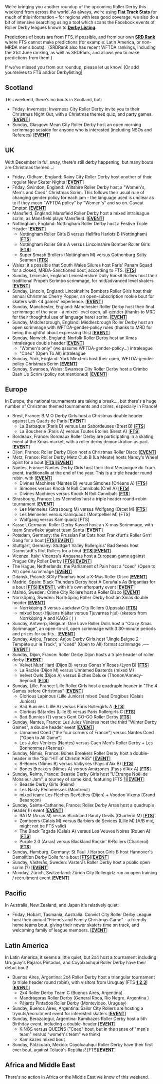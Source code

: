<html><body><span class="s1">We’re bringing you another roundup of the upcoming Roller Derby this weekend from across the world. As always, we’re using <a href="http://flattrackstats.com/"><span class="s2"><b>Flat Track Stats</b></span></a> for much of this information – for regions with less good coverage, we also do a bit of intensive searching using a tool which scans the Facebook events of Roller Derby leagues known to <strong><a href="http://derbylisting.com/dl/grid/">Derby Listing</a></strong>.</span>
<p class="p1"><span class="s1">Predictions of bouts are from FTS, if possible, and from our own <strong><a href="http://aoanla.pythonanywhere.com/SRDRankv2.html">SRD Rank</a></strong> where FTS cannot make predictions (for example: Latin America, or non-MRDA men’s bouts).  (SRDRank also has recent WFTDA rankings, including the 31st June ranking, as well as SRDRank, and allows you to make predictions from them.)</span></p>
<p class="p1"><span class="s1">If we’ve missed you from our roundup, please let us know! [Or add yourselves to FTS and/or Derbylisting]</span></p>

<h2 class="p2"><span class="s1"><b>Scotland</b></span></h2>
<p class="p2">This weekend, there's no bouts in Scotland, but:</p>

<ul>
	<li>Friday, Inverness: Inverness City Roller Derby invite you to their Christmas Night Out, with a Christmas themed quiz, and party games. [<a href="https://www.facebook.com/events/900108163489708/"><strong>EVENT</strong></a>]</li>
	<li>Sunday, Glasgow: Mean City Roller Derby host an open morning scrimmage session for anyone who is interested (including NSOs and Referees) [<a href="https://www.facebook.com/events/146555559439295/"><strong>EVENT</strong></a>]</li>
</ul>
<h2 class="p1">UK</h2>
With December in full sway, there's still derby happening, but many bouts are Christmas themed...:
<ul>
	<li>Friday, Oldham, England: Rainy City Roller Derby host another of their regular New Skater Nights [<a href="https://www.facebook.com/events/1966070280280068/"><strong>EVENT</strong></a>]</li>
	<li>Friday, Swindon, England: Wiltshire Roller Derby host a "Women's, Men's and Coed" Christmas Scrim. This follows their usual rule of changing gender policy for each jam - the language used is unclear as to if they mean "WFTDA policy" by "Women's" and so on. Caveat Emptor. [<a href="https://www.facebook.com/events/140786710025911/"><strong>EVENT</strong></a>]</li>
	<li>Mansfield, England: Mansfield Roller Derby host a mixed intraleague scrim, as Mansfield plays Mansfield. [<a href="https://www.facebook.com/events/507265326315687/"><strong>EVENT</strong></a>]</li>
	<li>Nottingham, England: Nottingham Roller Derby host a Festive Triple Header [<a href="https://www.facebook.com/events/403423246727423/"><strong>EVENT</strong></a>]
<ul>
	<li>Nottingham Roller Girls B versus Hellfire Harlots B (Nottingham) [<a href="http://flattrackstats.com/node/96647"><strong>FTS</strong></a>]</li>
	<li>Nottingham Roller Girls A versus Lincolnshire Bomber Roller Girls [<a href="http://flattrackstats.com/node/98989"><strong>FTS</strong></a>]</li>
	<li>Super Smash Brollers (Nottingham M) versus Gothenburg Salty Seamen [<a href="http://flattrackstats.com/node/96648"><strong>FTS</strong></a>]</li>
</ul>
</li>
	<li>Wales: it's possible that South Wales Silures host Paris' Panam Squad for a closed, MRDA-Sanctioned bout, according to FTS. [<a href="http://flattrackstats.com/node/98551"><strong>FTS</strong></a>]</li>
	<li>Sunday, Leicester, England: Leicestershire Dolly Rockit Rollers host their traditional Propeh Scrimbo scrimmage, for mid/advanced level skaters [<a href="https://www.facebook.com/events/1733721436931895/"><strong>EVENT</strong></a>]</li>
	<li>Sunday, Lincoln, England: Lincolnshire Bombers Roller Girls host their annual Christmas Cherry Popper, an open-subscription rookie bout for skaters with &lt;4 games' experience. [<a href="https://www.facebook.com/events/340348576436077/"><strong>EVENT</strong></a>]</li>
	<li>Sunday, Manchester, England: Manchester Roller Derby host their final scrimmage of the year - a mixed-level open, all-gender (thanks to MRD for their thoughtful use of language here) scrim. [<a href="https://www.facebook.com/events/741296222732295/"><strong>EVENT</strong></a>]</li>
	<li>Sunday, Middlesbrough, England: Middlesbrough Roller Derby host an open scrimmage with WFTDA-gender-policy rules (thanks to MRD for being thoughtful about expressing this) [<a href="https://www.facebook.com/events/1943883509208568/"><strong>EVENT</strong></a>]</li>
	<li>Sunday, Norwich, England: Norfolk Roller Derby host an Xmas Intraleague double header [<a href="https://www.facebook.com/events/738420279685745/"><strong>EVENT</strong></a>]
<ul>
	<li>"Women's only" (we assume WFTDA-gender-policy...) intraleague</li>
	<li>"Coed" (Open To All) intraleague</li>
</ul>
</li>
	<li>Sunday, York, England: York Minxters host their open, WFTDA-gender-policy Christmas Scrim [<a href="https://www.facebook.com/events/529476490731842/"><strong>EVENT</strong></a>]</li>
	<li>Sunday, Swansea, Wales: Swansea City Roller Derby host a Crimbo Bash Up Scrim (policy not mentioned) [<a href="https://www.facebook.com/events/154733885127161/"><strong>EVENT</strong></a>]</li>
</ul>
<h2 class="p1">Europe</h2>
<p class="p1"><span class="s1">In Europe, the national tournaments are taking a break..., but there's a huge number of Christmas themed tournaments and scrims, especially in France!</span></p>

<ul>
	<li>Brest, France: B.M.O Derby Girls host a Christmas double header against Les Quads de Paris [<a href="https://www.facebook.com/events/134261893901997/"><strong>EVENT</strong></a>]
<ul>
	<li>La Barbaque (Paris B) versus Les Sabordeuses (Brest B) [<a href="http://flattrackstats.com/node/97811"><strong>FTS</strong></a>]</li>
	<li>La Boucherie (Paris A) versus Toutes Etoiles (Brest A) [<a href="http://flattrackstats.com/node/97810"><strong>FTS</strong></a>]</li>
</ul>
</li>
	<li>Bordeaux, France: Bordeaux Roller Derby are participating in a skating event at the Xmas market, with a roller derby demonstration as part. [<a href="https://www.facebook.com/events/753359074848588/"><strong>EVENT</strong></a>]</li>
	<li>Dijon, France: Roller Derby Dijon host a Christmas Roller Disco [<a href="https://www.facebook.com/events/2078681459045034/"><strong>EVENT</strong></a>]</li>
	<li>Metz, France: Roller Derby Metz Club B (La Meute) hosts Nancy's Wheel Spirit for a bout [<a href="http://flattrackstats.com/node/98318"><strong>FTS</strong></a>][<a href="https://www.facebook.com/events/126123964718288/"><strong>EVENT</strong></a>]</li>
	<li>Nantes, France: Nantes Derby Girls host their third Mécanique du Track event, traditionally at the end of the year. This is a triple header round robin, with [<a href="https://www.facebook.com/events/1836822496608776/"><strong>EVENT</strong></a>]
<ul>
	<li>Divines Machines (Nantes B) versus Simones (Orléans A) [<a href="http://flattrackstats.com/node/97760"><strong>FTS</strong></a>]</li>
	<li>Simones versus Knock N Roll Cannibals (Creil A) [<a href="http://flattrackstats.com/node/97761"><strong>FTS</strong></a>]</li>
	<li>Divines Machines versus Knock N Roll Cannibals [<a href="http://flattrackstats.com/node/97762"><strong>FTS</strong></a>]</li>
</ul>
</li>
	<li>Strasbourg, France: Les Menneles host a triple header round-robin tournament [<a href="https://www.facebook.com/events/144079536247980/"><strong>EVENT</strong></a>]
<ul>
	<li>Les Menneles (Strasbourg M) versus Wolfgang (Orcet M) [<a href="http://flattrackstats.com/node/98457"><strong>FTS</strong></a>]</li>
	<li>Les Menneles versus Kamiquadz (Montpellier M) [FTS]</li>
	<li>Wolfgang versus Kamiquadz [FTS]</li>
</ul>
</li>
	<li>Kassel, Germany: Roller Derby Kassel host an X-mas Scrimmage, with team Snowflake against team Santa [<a href="https://www.facebook.com/events/524586247901412/"><strong>EVENT</strong></a>]</li>
	<li>Potsdam, Germany: the Prussian Fat Cats host Frankfurt's Roller Grrrl Gang for a bout [<a href="http://flattrackstats.com/node/97261"><strong>FTS</strong></a>][<a href="https://www.facebook.com/events/149060769176093/"><strong>EVENT</strong></a>]</li>
	<li>Stuttgart, Germany: Stuttgart Valley Rollergirls' Bad Seeds host Darmstadt's Riot Rollers for a bout [<a href="http://flattrackstats.com/node/99022"><strong>FTS</strong></a>][<a href="https://www.facebook.com/events/229796387550743/"><strong>EVENT</strong></a>]</li>
	<li>Vicenza, Italy: Vicenza's Anguanas host a European game against Prague City Roller Derby [<a href="http://flattrackstats.com/node/98633"><strong>FTS</strong></a>][<a href="https://www.facebook.com/events/799456103559928/"><strong>EVENT</strong></a>]</li>
	<li>The Hague, Netherlands: the Parliament of Pain host a "coed" (Open to All) open scrimmage [<a href="https://www.facebook.com/events/1906846932913771/"><strong>EVENT</strong></a>]</li>
	<li>Gdańsk, Poland: 3City Piranhas host a X-Mas Roller Disco [<a href="https://www.facebook.com/events/729967567212476/"><strong>EVENT</strong></a>]</li>
	<li>Madrid, Spain: Black Thunders Derby host A Coruña's As Brigantias for a bout [<a href="http://flattrackstats.com/bouts/98086/overview"><strong>FTS</strong></a>][<a href="https://www.facebook.com/events/166728320592064/"><strong>EVENT</strong></a>], with it's own afterparty event [<a href="https://www.facebook.com/events/136089537099922/"><strong>EVENT</strong></a>]</li>
	<li>Malmö, Sweden: Crime City Rollers host a Roller Disco [<a href="https://www.facebook.com/events/2100403206855832/"><strong>EVENT</strong></a>]</li>
	<li>Norrköping, Sweden: Norrköping Roller Derby host an Xmas double header [<a href="https://www.facebook.com/events/1668498339887446/"><strong>EVENT</strong></a>]
<ul>
	<li>Norrköping B versus Jackdaw City Rollers (Uppsala) [<a href="http://flattrackstats.com/bouts/98629/overview"><strong>FTS</strong></a>]</li>
	<li>mixed bout (Hjulens hjältar versus Tjuvarnas hjul) (skaters from Norrköping A and KAOS ( ) )</li>
</ul>
</li>
	<li>Sunday, Antwerp, Belgium: One Love Roller Dolls host a "Crazy Xmas Scrimmage", an open-to-all, open scrimmage with 3 30-minute periods and prizes for outfits...[<a href="https://www.facebook.com/events/1181051118661619/"><strong>EVENT</strong></a>]</li>
	<li>Sunday, Anjou, France: Anjou Derby Girls host "Jingle Beigne 2 - Tempête sur le Track", a "coed" (Open to All) format scrimmage .--- [<a href="https://www.facebook.com/events/994451530696151/"><strong>EVENT</strong></a>]</li>
	<li>Sunday, Dijon, France: Roller Derby Dijon hosts a triple header of roller derby [<a href="https://www.facebook.com/events/2078681459045034/"><strong>EVENT</strong></a>]
<ul>
	<li>Velvet Must'Hard (Dijon B) versus Gones'n'Roses (Lyon B) [<a href="http://flattrackstats.com/node/98947"><strong>FTS</strong></a>]</li>
	<li>La Raclée (Dijon M) versus Unnamed Basterds (mixed M)</li>
	<li>Velvet Owls (Dijon A) versus Biches Deluxe (Thonon/Annecy-Seynod) [<a href="http://flattrackstats.com/node/98946"><strong>FTS</strong></a>]</li>
</ul>
</li>
	<li>Sunday, Lille, France: Lille Roller Girls host a quadruple header in "The 4 Games before Christmas" [<a href="https://www.facebook.com/events/130811297622938/"><strong>EVENT</strong></a>]
<ul>
	<li>Glorious Lapinous (Lille Juniors) mixed Dead Dragibus (Calais Juniors)</li>
	<li>Bad Bunnies (Lille A) versus Paris Rollergirls A [<a href="http://flattrackstats.com/node/98614"><strong>FTS</strong></a>]</li>
	<li>Glorious Bâtardes (Lille B) versus Paris Rollergirls C [<a href="http://flattrackstats.com/node/98588"><strong>FTS</strong></a>]</li>
	<li>Bad Bunnies (?) versus Gent GO-GO Roller Derby [<a href="http://flattrackstats.com/node/98587"><strong>FTS</strong></a>]</li>
</ul>
</li>
	<li>Sunday, Nantes, France: Les Jules Vénères host the third "Winter Derby Games", a double header event [<a href="https://www.facebook.com/events/162876614305729/"><strong>EVENT</strong></a>]
<ul>
	<li>Unnamed Coed ("the four corners of France") versus Nantes Coed ["Open to All Game"]</li>
	<li>Les Jules Vénères (Nantes) versus Caen Men's Roller Derby + Les Bonhommes (Rennes)</li>
</ul>
</li>
	<li>Sunday, Nîmes, France: Bones Breakers Roller Derby host a double-header in the "Spir'HIT of Christm'ASS" [<a href="https://www.facebook.com/events/155691055185686/"><strong>EVENT</strong></a>]
<ul>
	<li>B-Bones (Nîmes B) versus Valkyries (Pays d'Aix B) [<a href="http://flattrackstats.com/node/99035"><strong>FTS</strong></a>]</li>
	<li>Bones Breakers (Nîmes A) versus Amazones (Pays d'Aix A) [<a href="http://flattrackstats.com/node/99033"><strong>FTS</strong></a>]</li>
</ul>
</li>
	<li>Sunday, Reims, France: Beastie Derby Girls host "L'Etrange Noël de Monsieur Jam", a tourney of some kind, featuring [FTS <a href="http://flattrackstats.com/node/98808"><strong>1</strong></a>][<a href="https://www.facebook.com/events/303537060134570/"><strong>EVENT</strong></a>]
<ul>
	<li>Beastie Derby Girls (Reims)</li>
	<li>Les Nasty Pêcheresses (Montreuil)</li>
	<li>mixed team: Les Flèches Revêches (Dijon) + Voodoo Vixens (Grand Besançon)</li>
</ul>
</li>
	<li>Sunday, Sainte-Catharine, France: Roller Derby Arras host a quadruple header (!) event [<a href="https://www.facebook.com/events/1985701341711811/"><strong>EVENT</strong></a>]
<ul>
	<li>RATM (Arras M) versus Blackland Randy Devils (Charleroi M) [<a href="http://flattrackstats.com/node/98708"><strong>FTS</strong></a>]</li>
	<li>Zombeers (Calais M) versus Barbiers de Sevices (Lille M) [A/B mix, might not be FTS valid)</li>
	<li>The Black Tagada (Calais A) versus Les Veuves Noires (Rouen A) [<a href="http://flattrackstats.com/node/98707"><strong>FTS</strong></a>]</li>
	<li>Purple 2.0 (Arras) versus Blackland Rockin' K-Rollers (Charleroi) [<a href="http://flattrackstats.com/node/98706"><strong>FTS</strong></a>]</li>
</ul>
</li>
	<li>Sunday, Hamburg, Germany: St Pauli / Harbor Girls B host Hannover's Demolition Derby Dolls for a bout [<a href="http://flattrackstats.com/node/98705"><strong>FTS</strong></a>][<a href="https://www.facebook.com/events/1738281723146780/"><strong>EVENT</strong></a>]</li>
	<li>Sunday, Västerås, Sweden: Västerås Roller Derby host a public open scrim (?) [<a href="https://www.facebook.com/events/135415817104946/"><strong>EVENT</strong></a>]</li>
	<li>Monday, Zürich, Switzerland: Zürich City Rollergirlz run an open training / recruitment event [<a href="https://www.facebook.com/events/1940174842968290/"><strong>EVENT</strong></a>]</li>
</ul>
<h2 class="p2"><span class="s1"><b>Pacific</b></span></h2>
In Australia, New Zealand, and Japan it's relatively quiet:
<ul>
	<li>Friday, Hobart, Tasmania, Australia: Convict City Roller Derby League host their annual "Friends and Family Christmas Game" - a friendly home teams bout, giving their newer skaters time on track, and welcoming family of league members. [<a href="https://www.facebook.com/events/1497291913639433/"><strong>EVENT</strong></a>]</li>
</ul>
<h2><b>Latin America</b></h2>
<p class="p2">In Latin America, it seems a little quiet, but 2x4 host a tournament including Uruguay's Pajaros Pintados, and Coyolxauhqui Roller Derby have their debut bout!</p>

<ul>
	<li>Buenos Aires, Argentina: 2x4 Roller Derby host a triangular tournament (a triple header round robin), with visitors from Uruguay [FTS <a href="http://flattrackstats.com/node/98811"><strong>1</strong></a>,<a href="http://flattrackstats.com/node/98813"><strong>2</strong></a>,<a href="http://flattrackstats.com/node/98814"><strong>3</strong></a>][<a href="https://www.facebook.com/events/1709565159118803/"><strong>EVENT</strong></a>]
<ul>
	<li>2x4 Roller Derby Team C (Buenos Aires, Argentina)</li>
	<li>Mandrágoras Roller Derby (General Roca, Rio Negro, Argentina )</li>
	<li>Pájaros Pintados Roller Derby (Montevideo, Uruguay)</li>
</ul>
</li>
	<li>Sunday, Buenos Aires, Argentina: Sailor City Rollers are hosting a tryouts/recruitment event for interested skaters [<a href="https://www.facebook.com/events/168823153722929/"><strong>EVENT</strong></a>]</li>
	<li>Sunday, Berazategui, Argentina: Kamikazes Roller Derby host a 5th Birthday event, including a double-header [<a href="https://www.facebook.com/events/1976979459293738/"><strong>EVENT</strong></a>]
<ul>
	<li>KINGS versus QUEENS ("Coed" bout, but in the sense of "men's team" versus "women's team" we think)</li>
	<li>Kamikazes mixed bout</li>
</ul>
</li>
	<li>Sunday, Pátzcuaro, Mexico: Coyolxauhqui Roller Derby have their first ever bout, against Toluca's Reptilias! [FTS][<a href="https://www.facebook.com/events/923413604490887/"><strong>EVENT</strong></a>]</li>
</ul>
<h2>Africa and Middle East</h2>
There's no action in Africa or the Middle East we know of this weekend.
<h2></h2>
 </body></html>
